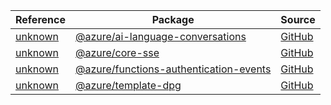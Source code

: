 | Reference | Package | Source |
|---|---|---|
|[unknown](ai-language-conversations-readme.md)|[@azure/ai-language-conversations](https://www.npmjs.com/package/@azure/ai-language-conversations)|[GitHub](https://github.com/Azure/azure-sdk-for-js/blob/main/sdk/cognitivelanguage/ai-language-conversations)|
|[unknown](core-sse-readme.md)|[@azure/core-sse](https://www.npmjs.com/package/@azure/core-sse)|[GitHub](https://github.com/Azure/azure-sdk-for-js/blob/main/sdk/core/core-sse)|
|[unknown](functions-authentication-events-readme.md)|[@azure/functions-authentication-events](https://www.npmjs.com/package/@azure/functions-authentication-events)|[GitHub](https://github.com/Azure/azure-sdk-for-js/blob/main/sdk/entra/functions-authentication-events)|
|[unknown](template-dpg-readme.md)|[@azure/template-dpg](https://www.npmjs.com/package/@azure/template-dpg)|[GitHub](https://github.com/Azure/azure-sdk-for-js/blob/main/sdk/template/template-dpg)|
